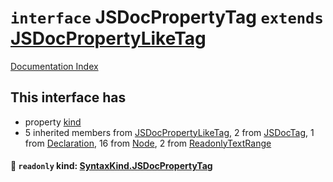 # `interface` JSDocPropertyTag `extends` [JSDocPropertyLikeTag](../interface.JSDocPropertyLikeTag/README.md)

[Documentation Index](../README.md)

## This interface has

- property [kind](#-readonly-kind-syntaxkindjsdocpropertytag)
- 5 inherited members from [JSDocPropertyLikeTag](../interface.JSDocPropertyLikeTag/README.md), 2 from [JSDocTag](../interface.JSDocTag/README.md), 1 from [Declaration](../interface.Declaration/README.md), 16 from [Node](../interface.Node/README.md), 2 from [ReadonlyTextRange](../interface.ReadonlyTextRange/README.md)


#### 📄 `readonly` kind: [SyntaxKind.JSDocPropertyTag](../enum.SyntaxKind/README.md#jsdocpropertytag--349)



